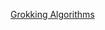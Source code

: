 [Grokking Algorithms](https://learning.oreilly.com/library/view/grokking-algorithms-second/9781633438538)
